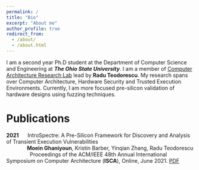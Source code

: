 ```yaml
---
permalink: /
title: "Bio"
excerpt: "About me"
author_profile: true
redirect_from: 
  - /about/
  - /about.html
---
```


I am a second year Ph.D student at the Department of Computer Science and Engineering at ***The Ohio State University***. I am a member of [Computer Architecture Research Lab](https://web.cse.ohio-state.edu/~teodorescu.1/arch/index.html) lead by **Radu Teodorescu**. My research spans over Computer Architecture, Hardware Security and Trusted Execution Environments. Currently, I am more focused pre-silicon validation of hardware designs using fuzzing techniques. 


Publications
======
**2021**&nbsp;&nbsp;&nbsp;&nbsp;&nbsp;&nbsp;IntroSpectre: A Pre-Silicon Framework for Discovery and Analysis of Transient Execution Vulnerabilities<br />
&nbsp;&nbsp;&nbsp;&nbsp;&nbsp;&nbsp;&nbsp;&nbsp;&nbsp;&nbsp;&nbsp;&nbsp;&nbsp;&nbsp;**Moein Ghaniyoun**, Kristin Barber, Yinqian Zhang, Radu Teodorescu<br />
&nbsp;&nbsp;&nbsp;&nbsp;&nbsp;&nbsp;&nbsp;&nbsp;&nbsp;&nbsp;&nbsp;&nbsp;&nbsp;&nbsp;&nbsp;&nbsp;Proceedings of the ACM/IEEE 48th Annual International Symposium on Computer Architecture (**ISCA**), Online, June 2021.
        [PDF](https://github.com/MoeinGhaniyoun/Files/blob/main/IntroSpectre__A_Pre_Silicon_Framework_for_Discovery_and_Analysis_of_Transient_Execution_Vulnerabilities-4.pdf?raw=true)




